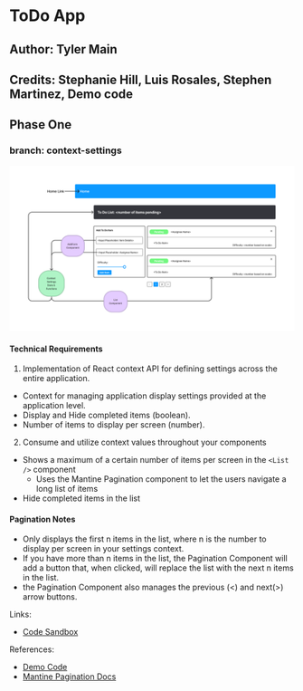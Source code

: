 # ToDo App

## Author: Tyler Main

## Credits: Stephanie Hill, Luis Rosales, Stephen Martinez, Demo code

## Phase One

### branch: context-settings

![UML for lab31](./public/Lab31.png)

#### Technical Requirements

1. Implementation of React context API for defining settings across the entire application.

- Context for managing application display settings provided at the application level.
- Display and Hide completed items (boolean).
- Number of items to display per screen (number).

2. Consume and utilize context values throughout your components

- Shows a maximum of a certain number of items per screen in the `<List />` component
  - Uses the Mantine Pagination component to let the users navigate a long list of items
- Hide completed items in the list

#### Pagination Notes

- Only displays the first n items in the list, where n is the number to display per screen in your settings context.
- If you have more than n items in the list, the Pagination Component will add a button that, when clicked, will replace the list with the next n items in the list.
- the Pagination Component also manages the previous (<) and next(>) arrow buttons.

Links:

- [Code Sandbox](https://codesandbox.io/p/github/TylerofArk/todo-app/context-settings?file=%2FREADME.md&workspace=%257B%2522activeFileId%2522%253A%2522cl9z71qxg000vlrjkg0ejdaxi%2522%252C%2522openFiles%2522%253A%255B%255D%252C%2522sidebarPanel%2522%253A%2522EXPLORER%2522%252C%2522gitSidebarPanel%2522%253A%2522COMMIT%2522%252C%2522sidekickItems%2522%253A%255B%257B%2522key%2522%253A%2522cl9z71s16009g356jz5pnf31o%2522%252C%2522type%2522%253A%2522PROJECT_SETUP%2522%252C%2522isMinimized%2522%253Afalse%257D%255D%257D)

References:

- [Demo Code](https://github.com/codefellows/seattle-code-javascript-401d48)
- [Mantine Pagination Docs](https://mantine.dev/core/pagination/)